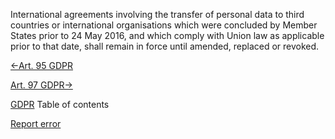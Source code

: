 
International agreements involving the transfer of personal data to third countries or international organisations which were concluded by Member States prior to 24 May 2016, and which comply with Union law as applicable prior to that date, shall remain in force until amended, replaced or revoked.




[←Art. 95 GDPR](https://gdpr-info.eu/art-95-gdpr/ "Art. 95 GDPR - Relationship with Directive 2002/58/EC")


[Art. 97 GDPR→](https://gdpr-info.eu/art-97-gdpr/ "Art. 97 GDPR - Commission reports")



[GDPR](https://gdpr-info.eu)
Table of contents


[Report error](https://gdpr-info.eu/gf/?TB_iframe=true&height=306 "Your message")

